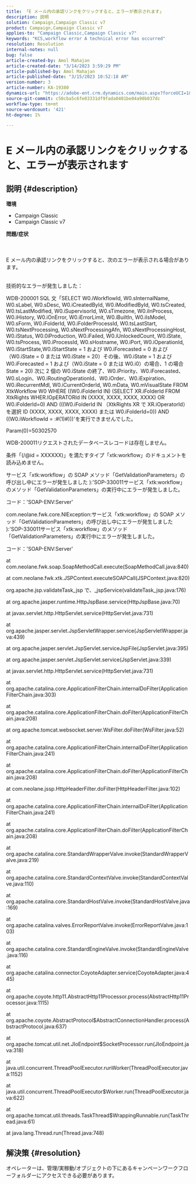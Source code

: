 ```yaml
---
title: 「E メール内の承認リンクをクリックすると、エラーが表示されます」
description: 説明
solution: Campaign,Campaign Classic v7
product: Campaign,Campaign Classic v7
applies-to: "Campaign Classic,Campaign Classic v7"
keywords: "KCS,workflow error A technical error has occurred"
resolution: Resolution
internal-notes: null
bug: false
article-created-by: Amol Mahajan
article-created-date: "3/14/2023 3:59:29 PM"
article-published-by: Amol Mahajan
article-published-date: "3/15/2023 10:52:18 AM"
version-number: 3
article-number: KA-19380
dynamics-url: "https://adobe-ent.crm.dynamics.com/main.aspx?forceUCI=1&pagetype=entityrecord&etn=knowledgearticle&id=0aced72d-81c2-ed11-83ff-6045bd0065b6"
source-git-commit: c50cba5c6fe03331df9fada0401be04a90b037dc
workflow-type: tm+mt
source-wordcount: '421'
ht-degree: 1%

---
```


# E メール内の承認リンクをクリックすると、エラーが表示されます

## 説明 {#description}

<b>環境</b>
- Campaign Classic
- Campaign Classic v7



<b>問題/症状</b><br><br> <br><br>E メール内の承認リンクをクリックすると、次のエラーが表示される場合があります。<br><br>


技術的なエラーが発生しました：

WDB-200001 SQL 文「SELECT W0.iWorkflowId, W0.sInternalName, W0.sLabel, W0.sDesc, W0.iCreatedById, W0.iModifiedById, W0.tsCreated, W0.tsLastModified, W0.iSupervisorId, W0.sTimezone, W0.iInProcess, W0.iHistory, W0.iOnError, W0.iErrorLimit, W0.iBuiltIn, W0.iIsModel, W0.sForm, W0.iFolderId, W0.iFolderProcessId, W0.tsLastStart, W0.tsNextProcessing, W0.sNextProcessingAfn, W0.sNextProcessingHost, W0.iStatus, W0.0iProduction, W0.iFailed, W0.iUnlockedCount, W0.iState, W0.tsProcess, W0.iProcessId, W0.sHostname, W0.iPort, W0.iOperationId, W0.iStartState,W0.iStartState = 1 および W0.iForecasted = 0 および（W0.iState = 0 または W0.iState = 20）その後、W0.iState = 1 および W0.iForecasted = 1 および（W0.iState = 0 または W0.i0）の場合、1 の場合 State = 20) 次に 2 個の W0.iState の終了、W0.iPriority、W0.iForecasted、W0.sLogin、W0.iRoutingOperationId、W0.iOrder、W0.iExpiration、W0.iRecurrentMdl, W0.iCurrentOrderId, W0.mData, W0.mVisualState FROM XtkWorkflow W0 WHERE ((W0.iFolderId IN) (SELECT XR.iFolderId FROM XtkRights WHER.IOpERATORId IN (XXXX, XXXX, XXXX, XXXX) OR W0.iFolderId=0) AND (((W0.iFolderId IN （XtkRights XR で XR.iOperatorId）を選択 ID (XXXX, XXXX, XXXX, XXXX) または W0.iFolderId=0)) AND ((W0.iWorkflowId = :#(1)#)))&#39;を実行できませんでした。

Param(0)=50302570



WDB-200011リクエストされたデータベースレコードは存在しません。

条件「(/@id = XXXXXX)」を満たすタイプ「xtk:workflow」のドキュメントを読み込めません。



サービス「xtk:workflow」の SOAP メソッド「GetValidationParameters」の呼び出し中にエラーが発生しました ):&#39;SOP-330011サービス「xtk:workflow」のメソッド「GetValidationParameters」の実行中にエラーが発生しました。



コード：&#39;SOAP-ENV:Server&#39;

com.neolane.fwk.core.NlException:サービス「xtk:workflow」の SOAP メソッド「GetValidationParameters」の呼び出し中にエラーが発生しました ):&#39;SOP-330011サービス「xtk:workflow」のメソッド「GetValidationParameters」の実行中にエラーが発生しました。

コード：&#39;SOAP-ENV:Server&#39;

at com.neolane.fwk.soap.SoapMethodCall.execute(SoapMethodCall.java:840)

at com.neolane.fwk.xtk.JSPContext.executeSOAPCall(JSPContext.java:820)

org.apache.jsp.validateTask_jsp で、_jspService(validateTask_jsp.java:176)

at org.apache.jasper.runtime.HttpJspBase.service(HttpJspBase.java:70)

at javax.servlet.http.HttpServlet.service(HttpServlet.java:731)

at org.apache.jasper.servlet.JspServletWrapper.service(JspServletWrapper.java:439)

at org.apache.jasper.servlet.JspServlet.serviceJspFile(JspServlet.java:395)

at org.apache.jasper.servlet.JspServlet.service(JspServlet.java:339)

at javax.servlet.http.HttpServlet.service(HttpServlet.java:731)

at org.apache.catalina.core.ApplicationFilterChain.internalDoFilter(ApplicationFilterChain.java:303)

at org.apache.catalina.core.ApplicationFilterChain.doFilter(ApplicationFilterChain.java:208)

at org.apache.tomcat.websocket.server.WsFilter.doFilter(WsFilter.java:52)

at org.apache.catalina.core.ApplicationFilterChain.internalDoFilter(ApplicationFilterChain.java:241)

at org.apache.catalina.core.ApplicationFilterChain.doFilter(ApplicationFilterChain.java:208)

at com.neolane.jssp.HttpHeaderFilter.doFilter(HttpHeaderFilter.java:102)

at org.apache.catalina.core.ApplicationFilterChain.internalDoFilter(ApplicationFilterChain.java:241)

at org.apache.catalina.core.ApplicationFilterChain.doFilter(ApplicationFilterChain.java:208)

at org.apache.catalina.core.StandardWrapperValve.invoke(StandardWrapperValve.java:219)

at org.apache.catalina.core.StandardContextValve.invoke(StandardContextValve.java:110)

at org.apache.catalina.core.StandardHostValve.invoke(StandardHostValve.java:169)

at org.apache.catalina.valves.ErrorReportValve.invoke(ErrorReportValve.java:103)

at org.apache.catalina.core.StandardEngineValve.invoke(StandardEngineValve.java:116)

at org.apache.catalina.connector.CoyoteAdapter.service(CoyoteAdapter.java:445)

at org.apache.coyote.http11.AbstractHttp11Processor.process(AbstractHttp11Processor.java:1115)

at org.apache.coyote.AbstractProtocol$AbstractConnectionHandler.process(AbstractProtocol.java:637)

at org.apache.tomcat.util.net.JIoEndpoint$SocketProcessor.run(JIoEndpoint.java:318)

at java.util.concurrent.ThreadPoolExecutor.runWorker(ThreadPoolExecutor.java:1152)

at java.util.concurrent.ThreadPoolExecutor$Worker.run(ThreadPoolExecutor.java:622)

at org.apache.tomcat.util.threads.TaskThread$WrappingRunnable.run(TaskThread.java:61)

at java.lang.Thread.run(Thread.java:748)


## 解決策 {#resolution}


オペレーターは、管理/実稼動/オブジェクトの下にあるキャンペーンワークフローフォルダーにアクセスできる必要があります。
